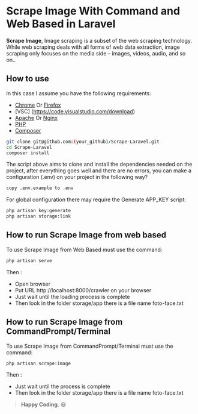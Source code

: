 # Scrape Image With Command and Web Based in Laravel

**Scrape Image**, Image scraping is a subset of the web scraping technology. While web scraping deals with all forms of web data extraction, image scraping only focuses on the media side – images, videos, audio, and so on..


## How to use

In this case I assume you have the following requirements:

- [Chrome](https://www.google.com/intl/id/chrome/) Or [Firefox](https://www.mozilla.org/id/firefox/new/)
- [VSC] (https://code.visualstudio.com/download) 
- [Apache](https://httpd.apache.org/) Or [Nginx](http://nginx.org/en/download.html)
- [PHP](https://www.php.net/downloads)
- [Composer](https://getcomposer.org/download/)


``` bash
git clone git@github.com:(your_github)/Scrape-Laravel.git
cd Scrape-Laravel
composer install
```

The script above aims to clone and install the dependencies needed on the project, after everything goes well and there are no errors, you can make a configuration (.env) on your project in the following way?

```sh
copy .env.example to .env
```

For global configuration there may require the Generate APP_KEY script:

```sh
php artisan key:generate 
php artisan storage:link
```

## How to run Scrape Image from web based

To use Scrape Image from Web Based must use the command:

``` bash
php artisan serve
```

Then :

- Open browser
- Put URL http://localhost:8000/crawler on your browser
- Just wait until the loading process is complete
- Then look in the folder storage/app there is a file name foto-face.txt

## How to run Scrape Image from CommandPrompt/Terminal

To use Scrape Image from CommandPrompt/Terminal must use the command: 

``` bash
php artisan scrape:image
```

Then :

- Just wait until the process is complete
- Then look in the folder storage/app there is a file name foto-face.txt

> **Happy Coding**. 😆
